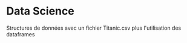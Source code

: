 # Data  Science
Structures de données avec un fichier Titanic.csv plus l'utilisation des dataframes
